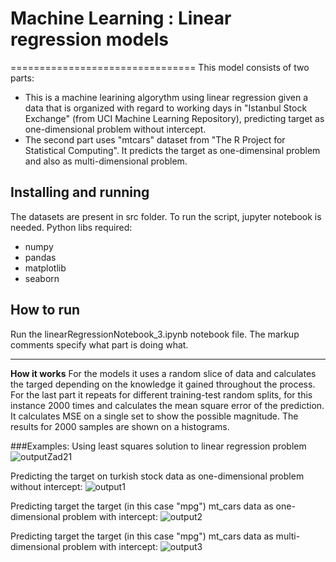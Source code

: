# Machine Learning : Linear regression models
================================
This model consists of two parts:
-	This is a machine learining algorythm using linear regression given a data that is organized with regard to working days in "Istanbul Stock Exchange" (from UCI Machine Learning Repository), predicting target as one-dimensional problem without intercept.
- The second part uses "mtcars" dataset from "The R Project for Statistical Computing". It predicts the target as one-dimensinal problem and also as multi-dimensional problem.



Installing and running
----------------------
The datasets are present in src folder.
To run the script, jupyter notebook is needed.
Python libs required:
-	numpy
-	pandas
-	matplotlib
-	seaborn


**How to run**
---
Run the linearRegressionNotebook_3.ipynb notebook file. The markup comments specify what part is doing what.

---
**How it works**
For the models it uses a random slice of data and calculates the targed depending on the knowledge it gained throughout the process.
For the last part it repeats for different training-test random splits, for this instance 2000 times and calculates the mean square error of the prediction. It calculates MSE on a single set to show the possible magnitude. The results for 2000 samples are shown on a histograms. 

###Examples:
Using least squares solution to linear regression problem
![outputZad21](https://user-images.githubusercontent.com/91413093/160697036-fe1a0cf2-b305-44cc-ac6d-f270304df5f1.png)

Predicting the target on turkish stock data as one-dimensional problem without intercept:
![output1](https://user-images.githubusercontent.com/91413093/160695109-da646b66-4e16-47cf-9917-ac681d21490b.png)

Predicting target the target (in this case "mpg") mt_cars data as one-dimensional problem with intercept:
![output2](https://user-images.githubusercontent.com/91413093/160695113-a0a6fd9d-d51e-4f8e-b915-87a4533b992d.png)

Predicting target the target (in this case "mpg") mt_cars data as multi-dimensional problem with intercept:
![output3](https://user-images.githubusercontent.com/91413093/160695118-458791ac-1784-4367-aa33-6f96cbedf7be.png)
